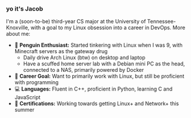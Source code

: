 ### yo it's Jacob

I'm a (soon-to-be) third-year CS major at the University of Tennessee-Knoxville, with a goal to my Linux obsession into a career in DevOps. More about me:
- 🐧 **Penguin Enthusiast:** Started tinkering with Linux when I was 9, with Minecraft servers as the gateway drug
    - Daily drive Arch Linux (btw) on desktop and laptop
    - Have a scuffed home server lab with a Debian mini PC as the head, connected to a NAS, primarily powered by Docker 
- 💼 **Career Goal:** Want to primarily work with Linux, but still be proficient with programming
- 💻 **Languages:** Fluent in C++, proficient in Python, learning C and JavaScript
- 📃 **Certifications:** Working towards getting Linux+ and Network+ this summer
